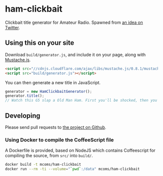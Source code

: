 # ham-clickbait

Clickbait title generator for Amateur Radio. Spawned from [an idea on Twitter](https://twitter.com/mcoms/status/581561807871033344).

## Using this on your site

Download `build/generator.js`, and include it on your page, along with [Mustache.js](https://github.com/janl/mustache.js/).

```html
<script src="//cdnjs.cloudflare.com/ajax/libs/mustache.js/0.8.1/mustache.min.js"></script>
<script src="build/generator.js"></script>
```

You can then generate a new title in JavaScript.

```javascript
generator = new HamClickbaitGenerator();
generator.title();
// Watch this G5 slap a Old Man Ham. First you'll be shocked, then you'll be inspired.
```

## Developing

Please send pull requests to [the project on Github](https://github.com/mcoms/ham-clickbait).

### Using Docker to compile the CoffeeScript file

A Dockerfile is provided, based on NodeJS which contains Coffeescript for compiling the source, from `src/` into `build/`.

```bash
docker build -t mcoms/ham-clickbait
docker run --rm -ti --volume="`pwd`:/data" mcoms/ham-clickbait
```
